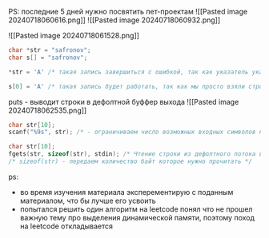 PS: последние 5 дней нужно посвятить пет-проектам 
![[Pasted image 20240718060616.png]]
![[Pasted image 20240718060932.png]]

![[Pasted image 20240718061528.png]]

```C
char *str = "safronov"; 
char s[] = "safronov"; 

*str = 'A' /* такая запись завершиться с ошибкой, так как указатель указывает на неизменяемую область памяти */ 

s[0] = 'A' /* такая запись будет работать, так как мы просто взяли строку из неизменяемой области памяти и сохранили ее в наш массив */
```

puts - выводит строки в дефолтной буффер выхода 
![[Pasted image 20240718062535.png]]

```C
char str[10];
scanf("%9s", str); /* - ограничиваем число возможных входных символов на 9 - то есть размер массива str */
```

```C
char str[10];
fgets(str, sizeof(str), stdin); /* Чтение строки из дефолтного потока ввода */
/* sizeof(str) - передаем количество байт которое нужно прочитать */
```






ps: 
- во время изучения материала эксперементирую с поданным материалом, что бы лучше его усвоить
- попытался решить один алгоритм на leetcode понял что не прошел важную тему про выделения динамической памяти, поэтому поход на leetcode откладывается 